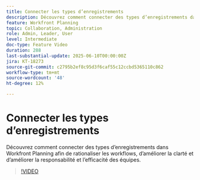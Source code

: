 ```yaml
---
title: Connecter les types d’enregistrements
description: Découvrez comment connecter des types d’enregistrements dans Workfront Planning afin de rationaliser les workflows, d’améliorer la clarté et d’améliorer la responsabilité et l’efficacité des équipes. ​
feature: Workfront Planning
topic: Collaboration, Administration
role: Admin, Leader, User
level: Intermediate
doc-type: Feature Video
duration: 288
last-substantial-update: 2025-06-10T00:00:00Z
jira: KT-18273
source-git-commit: c2795b2ef8c95d3f6caf55c12ccbd5365110c862
workflow-type: tm+mt
source-wordcount: '48'
ht-degree: 12%

---
```



# Connecter les types d’enregistrements

Découvrez comment connecter des types d’enregistrements dans Workfront Planning afin de rationaliser les workflows, d’améliorer la clarté et d’améliorer la responsabilité et l’efficacité des équipes. &#x200B;

>[!VIDEO](https://video.tv.adobe.com/v/3463800/?learn=on&enablevpops&captions=fre_fr)

